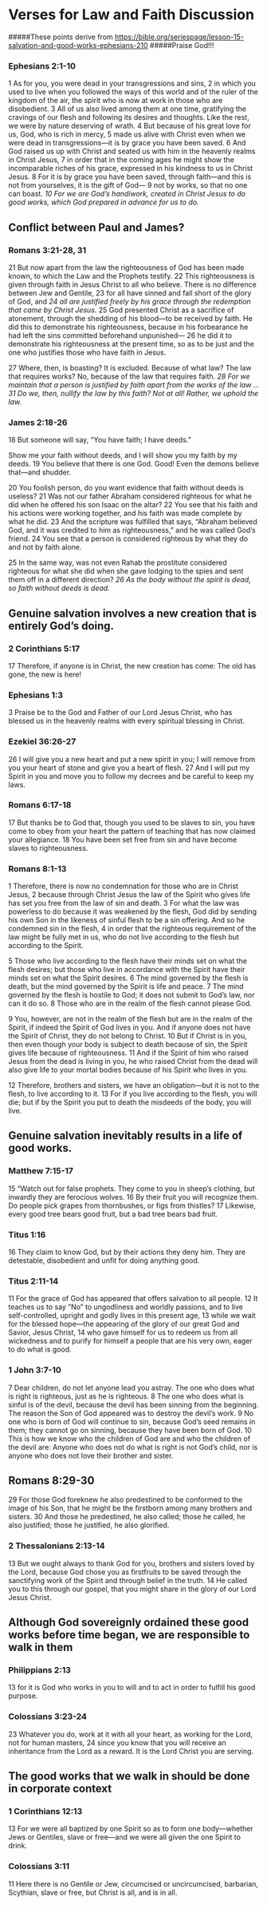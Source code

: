 # Verses for Law and Faith Discussion
 #####These points derive from https://bible.org/seriespage/lesson-15-salvation-and-good-works-ephesians-210
 #####Praise God!!!

### Ephesians 2:1-10
1 As for you, you were dead in your transgressions and sins, 2 in which you used to live when you followed the ways of this world and of the ruler of the kingdom of the air, the spirit who is now at work in those who are disobedient. 3 All of us also lived among them at one time, gratifying the cravings of our flesh and following its desires and thoughts. Like the rest, we were by nature deserving of wrath. 4 But because of his great love for us, God, who is rich in mercy, 5 made us alive with Christ even when we were dead in transgressions—it is by grace you have been saved. 6 And God raised us up with Christ and seated us with him in the heavenly realms in Christ Jesus, 7 in order that in the coming ages he might show the incomparable riches of his grace, expressed in his kindness to us in Christ Jesus. 8 For it is by grace you have been saved, through faith—and this is not from yourselves, it is the gift of God— 9 not by works, so that no one can boast. *10 For we are God’s handiwork, created in Christ Jesus to do good works, which God prepared in advance for us to do.*

## Conflict between Paul and James?
### Romans 3:21-28, 31
21 But now apart from the law the righteousness of God has been made known, to which the Law and the Prophets testify. 22 This righteousness is given through faith in Jesus Christ to all who believe. There is no difference between Jew and Gentile, 23 for all have sinned and fall short of the glory of God, and *24 all are justified freely by his grace through the redemption that came by Christ Jesus.* 25 God presented Christ as a sacrifice of atonement, through the shedding of his blood—to be received by faith. He did this to demonstrate his righteousness, because in his forbearance he had left the sins committed beforehand unpunished— 26 he did it to demonstrate his righteousness at the present time, so as to be just and the one who justifies those who have faith in Jesus.

27 Where, then, is boasting? It is excluded. Because of what law? The law that requires works? No, because of the law that requires faith. *28 For we maintain that a person is justified by faith apart from the works of the law ... 31 Do we, then, nullify the law by this faith? Not at all! Rather, we uphold the law.*

### James 2:18-26
18 But someone will say, “You have faith; I have deeds.”

Show me your faith without deeds, and I will show you my faith by my deeds. 19 You believe that there is one God. Good! Even the demons believe that—and shudder.

20 You foolish person, do you want evidence that faith without deeds is useless? 21 Was not our father Abraham considered righteous for what he did when he offered his son Isaac on the altar? 22 You see that his faith and his actions were working together, and his faith was made complete by what he did. 23 And the scripture was fulfilled that says, “Abraham believed God, and it was credited to him as righteousness,” and he was called God’s friend. 24 You see that a person is considered righteous by what they do and not by faith alone.

25 In the same way, was not even Rahab the prostitute considered righteous for what she did when she gave lodging to the spies and sent them off in a different direction? *26 As the body without the spirit is dead, so faith without deeds is dead.*


## Genuine salvation involves a new creation that is entirely God’s doing.
### 2 Corinthians 5:17
17 Therefore, if anyone is in Christ, the new creation has come: The old has gone, the new is here!

### Ephesians 1:3
3 Praise be to the God and Father of our Lord Jesus Christ, who has blessed us in the heavenly realms with every spiritual blessing in Christ.

### Ezekiel 36:26-27
26 I will give you a new heart and put a new spirit in you; I will remove from you your heart of stone and give you a heart of flesh. 27 And I will put my Spirit in you and move you to follow my decrees and be careful to keep my laws.

### Romans 6:17-18
17 But thanks be to God that, though you used to be slaves to sin, you have come to obey from your heart the pattern of teaching that has now claimed your allegiance. 18 You have been set free from sin and have become slaves to righteousness.

### Romans 8:1-13
1 Therefore, there is now no condemnation for those who are in Christ Jesus, 2 because through Christ Jesus the law of the Spirit who gives life has set you free from the law of sin and death. 3 For what the law was powerless to do because it was weakened by the flesh, God did by sending his own Son in the likeness of sinful flesh to be a sin offering. And so he condemned sin in the flesh, 4 in order that the righteous requirement of the law might be fully met in us, who do not live according to the flesh but according to the Spirit.

5 Those who live according to the flesh have their minds set on what the flesh desires; but those who live in accordance with the Spirit have their minds set on what the Spirit desires. 6 The mind governed by the flesh is death, but the mind governed by the Spirit is life and peace. 7 The mind governed by the flesh is hostile to God; it does not submit to God’s law, nor can it do so. 8 Those who are in the realm of the flesh cannot please God.

9 You, however, are not in the realm of the flesh but are in the realm of the Spirit, if indeed the Spirit of God lives in you. And if anyone does not have the Spirit of Christ, they do not belong to Christ. 10 But if Christ is in you, then even though your body is subject to death because of sin, the Spirit gives life because of righteousness. 11 And if the Spirit of him who raised Jesus from the dead is living in you, he who raised Christ from the dead will also give life to your mortal bodies because of his Spirit who lives in you.

12 Therefore, brothers and sisters, we have an obligation—but it is not to the flesh, to live according to it. 13 For if you live according to the flesh, you will die; but if by the Spirit you put to death the misdeeds of the body, you will live.


## Genuine salvation inevitably results in a life of good works.
### Matthew 7:15-17
15 “Watch out for false prophets. They come to you in sheep’s clothing, but inwardly they are ferocious wolves. 16 By their fruit you will recognize them. Do people pick grapes from thornbushes, or figs from thistles? 17 Likewise, every good tree bears good fruit, but a bad tree bears bad fruit.

### Titus 1:16
16 They claim to know God, but by their actions they deny him. They are detestable, disobedient and unfit for doing anything good.

### Titus 2:11-14 
11 For the grace of God has appeared that offers salvation to all people. 12 It teaches us to say “No” to ungodliness and worldly passions, and to live self-controlled, upright and godly lives in this present age, 13 while we wait for the blessed hope—the appearing of the glory of our great God and Savior, Jesus Christ, 14 who gave himself for us to redeem us from all wickedness and to purify for himself a people that are his very own, eager to do what is good.

### 1 John 3:7-10
7 Dear children, do not let anyone lead you astray. The one who does what is right is righteous, just as he is righteous. 8 The one who does what is sinful is of the devil, because the devil has been sinning from the beginning. The reason the Son of God appeared was to destroy the devil’s work. 9 No one who is born of God will continue to sin, because God’s seed remains in them; they cannot go on sinning, because they have been born of God. 10 This is how we know who the children of God are and who the children of the devil are: Anyone who does not do what is right is not God’s child, nor is anyone who does not love their brother and sister.

## Romans 8:29-30
29 For those God foreknew he also predestined to be conformed to the image of his Son, that he might be the firstborn among many brothers and sisters. 30 And those he predestined, he also called; those he called, he also justified; those he justified, he also glorified.

### 2 Thessalonians 2:13-14
13 But we ought always to thank God for you, brothers and sisters loved by the Lord, because God chose you as firstfruits to be saved through the sanctifying work of the Spirit and through belief in the truth. 14 He called you to this through our gospel, that you might share in the glory of our Lord Jesus Christ.


## Although God sovereignly ordained these good works before time began, we are responsible to walk in them
### Philippians 2:13
13 for it is God who works in you to will and to act in order to fulfill his good purpose.

### Colossians 3:23-24
23 Whatever you do, work at it with all your heart, as working for the Lord, not for human masters, 24 since you know that you will receive an inheritance from the Lord as a reward. It is the Lord Christ you are serving.


## The good works that we walk in should be done in corporate context
### 1 Corinthians 12:13
13 For we were all baptized by one Spirit so as to form one body—whether Jews or Gentiles, slave or free—and we were all given the one Spirit to drink.

### Colossians 3:11
11 Here there is no Gentile or Jew, circumcised or uncircumcised, barbarian, Scythian, slave or free, but Christ is all, and is in all.

